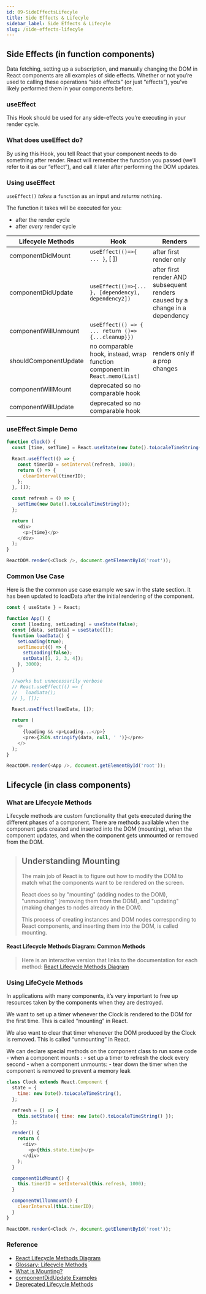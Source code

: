```yaml
---
id: 09-SideEffectsLifecyle
title: Side Effects & Lifecyle
sidebar_label: Side Effects & Lifecyle
slug: /side-effects-lifecyle
---
```


## Side Effects (in function components)

Data fetching, setting up a subscription, and manually changing the DOM in React components are all examples of side effects. Whether or not you’re used to calling these operations “side effects” (or just “effects”), you’ve likely performed them in your components before.

### useEffect

This Hook should be used for any side-effects you’re executing in your render cycle.

### What does useEffect do?

By using this Hook, you tell React that your component needs to do something after render. React will remember the function you passed (we'll refer to it as our “effect”), and call it later after performing the DOM updates.

### Using useEffect

`useEffect()` _takes_ a `function` as an input and _returns_ `nothing`.

The function it takes will be executed for you:

- after the render cycle
- after _every_ render cycle

| Lifecycle Methods     | Hook                                                                       | Renders                                                                      |
| --------------------- | -------------------------------------------------------------------------- | ---------------------------------------------------------------------------- |
| componentDidMount     | `useEffect(()=>{ ... }`, [ ])                                              | after first render only                                                      |
| componentDidUpdate    | `useEffect(()=>{... }, [dependency1, dependency2])`                        | after first render AND subsequent renders caused by a change in a dependency |
| componentWillUnmount  | `useEffect(() => { ... return ()=> {...cleanup}})`                         |
| shouldComponentUpdate | no comparable hook, instead, wrap function component in `React.memo(List)` | renders only if a prop changes                                               |
| componentWillMount    | deprecated so no comparable hook                                           |
| componentWillUpdate   | deprecated so no comparable hook                                           |

### useEffect Simple Demo

```js
function Clock() {
  const [time, setTime] = React.useState(new Date().toLocaleTimeString());

  React.useEffect(() => {
    const timerID = setInterval(refresh, 1000);
    return () => {
      clearInterval(timerID);
    };
  }, []);

  const refresh = () => {
    setTime(new Date().toLocaleTimeString());
  };

  return (
    <div>
      <p>{time}</p>
    </div>
  );
}

ReactDOM.render(<Clock />, document.getElementById('root'));
```

### Common Use Case

Here is the the common use case example we saw in the state section. It has been updated to loadData after the initial rendering of the component.

```js
const { useState } = React;

function App() {
  const [loading, setLoading] = useState(false);
  const [data, setData] = useState([]);
  function loadData() {
    setLoading(true);
    setTimeout(() => {
      setLoading(false);
      setData([1, 2, 3, 4]);
    }, 3000);
  }

  //works but unnecessarily verbose
  // React.useEffect(() => {
  //   loadData();
  // }, []);

  React.useEffect(loadData, []);

  return (
    <>
      {loading && <p>Loading...</p>}
      <pre>{JSON.stringify(data, null, ' ')}</pre>
    </>
  );
}

ReactDOM.render(<App />, document.getElementById('root'));
```

## Lifecycle (in class components)

### What are Lifecycle Methods

Lifecycle methods are custom functionality that gets executed during the different phases of a component. There are methods available when the component gets created and inserted into the DOM (mounting), when the component updates, and when the component gets unmounted or removed from the DOM.

> ## Understanding Mounting
>
> The main job of React is to figure out how to modify the DOM to match what the components want to be rendered on the screen.
>
> React does so by "mounting" (adding nodes to the DOM), "unmounting" (removing them from the DOM), and "updating" (making changes to nodes already in the DOM).
>
> This process of creating instances and DOM nodes corresponding to React components, and inserting them into the DOM, is called mounting.

#### React Lifecycle Methods Diagram: Common Methods

<!-- ![React Lifecycle Methods Diagram: Common](./assets/React_lifecycle_methods_diagram-common.png) -->

> Here is an interactive version that links to the documentation for each method: [React Lifecycle Methods Diagram](http://projects.wojtekmaj.pl/react-lifecycle-methods-diagram/)

### Using LifeCycle Methods

In applications with many components, it’s very important to free up resources taken by the components when they are destroyed.

We want to set up a timer whenever the Clock is rendered to the DOM for the first time. This is called “mounting” in React.

We also want to clear that timer whenever the DOM produced by the Clock is removed. This is called “unmounting” in React.

We can declare special methods on the component class to run some code - when a component mounts : - set up a timer to refresh the clock every second - when a component unmounts: - tear down the timer when the component is removed to prevent a memory leak

```js
class Clock extends React.Component {
  state = {
    time: new Date().toLocaleTimeString(),
  };

  refresh = () => {
    this.setState({ time: new Date().toLocaleTimeString() });
  };

  render() {
    return (
      <div>
        <p>{this.state.time}</p>
      </div>
    );
  }

  componentDidMount() {
    this.timerID = setInterval(this.refresh, 1000);
  }

  componentWillUnmount() {
    clearInterval(this.timerID);
  }
}

ReactDOM.render(<Clock />, document.getElementById('root'));
```

### Reference

- [React Lifecycle Methods Diagram](http://projects.wojtekmaj.pl/react-lifecycle-methods-diagram/)
- [Glossary: Lifecycle Methods](https://reactjs.org/docs/glossary.html#lifecycle-methods)
- [What is Mounting?](https://stackoverflow.com/questions/31556450/what-is-mounting-in-react-js/31559566#31559566)
- [componentDidUpdate Examples](https://stackoverflow.com/questions/38759703/when-to-use-react-componentdidupdate-method#:~:text=The%20componentDidUpdate%20is%20particularly%20useful,last%20thing%20to%20be%20executed.)
- [Deprecated Lifecycle Methods](https://reactjs.org/blog/2018/03/27/update-on-async-rendering.html)
